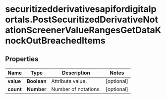 # securitizedderivativesapifordigitalportals.PostSecuritizedDerivativeNotationScreenerValueRangesGetDataKnockOutBreachedItems

## Properties

Name | Type | Description | Notes
------------ | ------------- | ------------- | -------------
**value** | **Boolean** | Attribute value. | [optional] 
**count** | **Number** | Number of notations. | [optional] 


